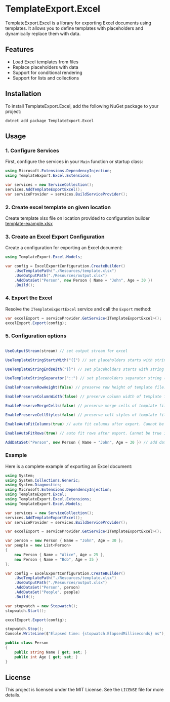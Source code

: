 # TemplateExport.Excel

TemplateExport.Excel is a library for exporting Excel documents using templates. It allows you to define templates with placeholders and dynamically replace them with data.

## Features

- Load Excel templates from files
- Replace placeholders with data
- Support for conditional rendering
- Support for lists and collections

## Installation

To install TemplateExport.Excel, add the following NuGet package to your project:

```shell
dotnet add package TemplateExport.Excel
```

## Usage

### 1. Configure Services

First, configure the services in your `Main` function or startup class:

```csharp
using Microsoft.Extensions.DependencyInjection;
using TemplateExport.Excel.Extensions;

var services = new ServiceCollection();
services.AddTemplateExportExcel();
var serviceProvider = services.BuildServiceProvider();
```

### 2. Create excel template on given location

Create template xlsx file on location provided to configuration builder
[template-example.xlsx](./TemplateExport/TemplateExport.Test/Resources/test.xlsx)

### 3. Create an Excel Export Configuration

Create a configuration for exporting an Excel document:

```csharp
using TemplateExport.Excel.Models;

var config = ExcelExportConfiguration.CreateBuilder()
    .UseTemplatePath("./Resources/template.xlsx")
    .UseOutputPath("./Resources/output.xlsx")
    .AddDataSet("Person", new Person { Name = "John", Age = 30 })
    .Build();
```

### 4. Export the Excel

Resolve the `ITemplateExportExcel` service and call the `Export` method:

```csharp
var excelExport = serviceProvider.GetService<ITemplateExportExcel>();
excelExport.Export(config);
```

### 5. Configuration options

``` csharp

UseOutputStream(stream) // set output stream for excel

UseTemplateStringStartsWith("{{") // set placeholders starts with string (Default: "{{")

UseTemplateStringEndsWith("}}") // set placeholders starts with string (Default: "}}")

UseTemplateStringSeparator("::") // set placeholders separator string (Default: "::")

EnablePreserveRowHeight(false) // preserve row height of template file. Can be very slow for a lot of rows (Default: true)

EnablePreserveColumnWidth(false) // preserve column width of template file. Can be very slow for a lot of columns (Default: true)

EnablePreserveMergeCells(false) // preserve merge cells of template file. Can be very slow for a lot of merge cells (Default: true)

EnablePreserveCellStyles(false) // preserve cell styles of template file. Can be very slow for a lot of cells (Default: true)

EnableAutoFitColumns(true) // auto fit columns after export. Cannot be true if PreserveColumnWidth is enabled (Default: false)

EnableAutoFitRows(true) // auto fit rows after export. Cannot be true if PreserveRowHeight is enabled (Default: false)

AddDataSet("Person", new Person { Name = "John", Age = 30 }) // add data set to configuration

```

### Example

Here is a complete example of exporting an Excel document:

```csharp
using System;
using System.Collections.Generic;
using System.Diagnostics;
using Microsoft.Extensions.DependencyInjection;
using TemplateExport.Excel;
using TemplateExport.Excel.Extensions;
using TemplateExport.Excel.Models;

var services = new ServiceCollection();
services.AddTemplateExportExcel();
var serviceProvider = services.BuildServiceProvider();

var excelExport = serviceProvider.GetService<ITemplateExportExcel>();

var person = new Person { Name = "John", Age = 30 };
var people = new List<Person>
{
    new Person { Name = "Alice", Age = 25 },
    new Person { Name = "Bob", Age = 35 }
};

var config = ExcelExportConfiguration.CreateBuilder()
    .UseTemplatePath("./Resources/template.xlsx")
    .UseOutputPath("./Resources/output.xlsx")
    .AddDataSet("Person", person)
    .AddDataSet("People", people)
    .Build();

var stopwatch = new Stopwatch();
stopwatch.Start();

excelExport.Export(config);

stopwatch.Stop();
Console.WriteLine($"Elapsed time: {stopwatch.ElapsedMilliseconds} ms");

public class Person
{
    public string Name { get; set; }
    public int Age { get; set; }
}
```

## License

This project is licensed under the MIT License. See the `LICENSE` file for more details.

